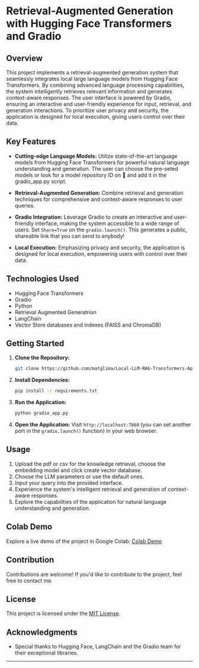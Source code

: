 # Retrieval-Augmented Generation with Hugging Face Transformers and Gradio

## Overview

This project implements a retrieval-augmented generation system that seamlessly integrates local large language models from Hugging Face Transformers. By combining advanced language processing capabilities, the system intelligently retrieves relevant information and generates context-aware responses. The user interface is powered by Gradio, ensuring an interactive and user-friendly experience for input, retrieval, and generation interactions. To prioritize user privacy and security, the application is designed for local execution, giving users control over their data.

## Key Features

- **Cutting-edge Language Models:** Utilize state-of-the-art language models from Hugging Face Transformers for powerful natural language understanding and generation. The user can choose the pre-seted models or look for a model repository ID on 🤗 and add it in the gradio_app.py script.

- **Retrieval-Augmented Generation:** Combine retrieval and generation techniques for comprehensive and context-aware responses to user queries.

- **Gradio Integration:** Leverage Gradio to create an interactive and user-friendly interface, making the system accessible to a wide range of users. Set `Share=True` on the `gradio.launch()`. This generates a public, shareable link that you can send to anybody!

- **Local Execution:** Emphasizing privacy and security, the application is designed for local execution, empowering users with control over their data.

## Technologies Used

- Hugging Face Transformers
- Gradio
- Python
- Retrieval Augmented Generatrion
- LangChain
- Vector Store databases and indexes (FAISS and ChromaDB)

## Getting Started

1. **Clone the Repository:**
    ```bash
    git clone https://github.com/matglima/Local-LLM-RAG-Transformers-App.git
    ```

2. **Install Dependencies:**
    ```bash
    pip install -r requirements.txt
    ```

3. **Run the Application:**
    ```bash
    python gradio_app.py
    ```

4. **Open the Application:**
    Visit `http://localhost:7860` (you can set another port in the `gradio.launch()` function) in your web browser.

## Usage

1. Upload the pdf or csv for the knowledge retrieval, choose the embedding model and click create vector database.
2. Choose the LLM parameters or use the default ones.
3. Input your query into the provided interface.
4. Experience the system's intelligent retrieval and generation of context-aware responses.
5. Explore the capabilities of the application for natural language understanding and generation.

## Colab Demo

Explore a live demo of the project in Google Colab: [Colab Demo](https://colab.research.google.com/drive/1_p-d5KCo2aUwaDBOJr_vVddSWkIjOW6V?usp=sharing)

## Contribution

Contributions are welcome! If you'd like to contribute to the project, feel free to contact me.

## License

This project is licensed under the [MIT License](LICENSE).

## Acknowledgments

- Special thanks to Hugging Face, LangChain and the Gradio team for their exceptional libraries.

---

















